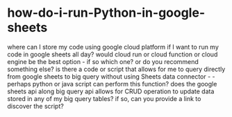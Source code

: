 # how-do-i-run-Python-in-google-sheets
where can I store my code using google cloud platform if I want to run my code in google sheets all day? would cloud run or cloud function or cloud engine be the best option - if so which one? or do you recommend something else?   is there a code or script that allows for me to query directly from google sheets to big query without using Sheets data connector - -perhaps python or java script can perform this function? does the google sheets api along big query api allows for CRUD operation to update data stored in any of my big query tables?  if so, can you provide a link to discover the script?
